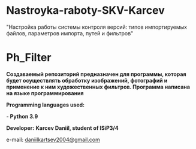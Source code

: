 # Nastroyka-raboty-SKV-Karcev
"Настройка работы системы контроля версий: типов импортируемых файлов, параметров импорта, путей и фильтров"

# Ph_Filter

**Создаваемый репозиторий предназначен для программы, которая будет осуществлять обработку изображений, фотографий и применение к ним
художественных фильтров. Программа написана на языке программирования**

**Programming languages used:**

**- Python 3.9**

**Developer:**
**Karcev Daniil, student of ISiP3/4**

e-mail: daniilkartsev2004@gmail.com
